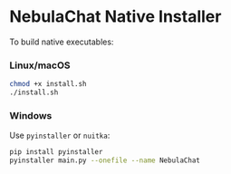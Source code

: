 
# NebulaChat Native Installer

To build native executables:

### Linux/macOS

```bash
chmod +x install.sh
./install.sh
```

### Windows

Use `pyinstaller` or `nuitka`:

```bash
pip install pyinstaller
pyinstaller main.py --onefile --name NebulaChat
```
